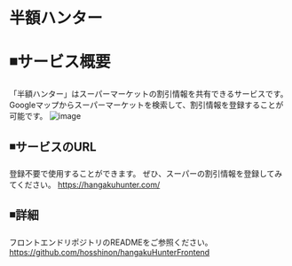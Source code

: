 # 半額ハンター

# ◾サービス概要
「半額ハンター」はスーパーマーケットの割引情報を共有できるサービスです。
Googleマップからスーパーマーケットを検索して、割引情報を登録することが可能です。
![image](https://github.com/user-attachments/assets/8b9bed1b-41f3-40ce-808e-d23d4671f814)

## ◾サービスのURL
登録不要で使用することができます。
ぜひ、スーパーの割引情報を登録してみてください。
https://hangakuhunter.com/


## ◾詳細
フロントエンドリポジトリのREADMEをご参照ください。
https://github.com/hosshinon/hangakuHunterFrontend